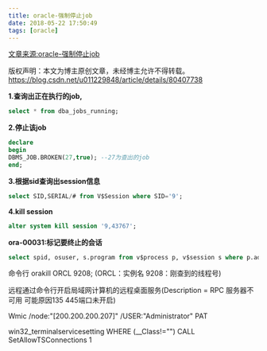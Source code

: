 ```yaml
---
title: oracle-强制停止job
date: 2018-05-22 17:50:49
tags: [oracle]
---
```

[文章来源:oracle-强制停止job](http://blog.csdn.net/u011229848/article/details/80407738)


版权声明：本文为博主原创文章，未经博主允许不得转载。 https://blog.csdn.net/u011229848/article/details/80407738

**1.查询出正在执行的job,**
```sql
select * from dba_jobs_running;
```


**2.停止该job**
```sql
declare
begin
DBMS_JOB.BROKEN(27,true); --27为查出的job
end;
```
**3.根据sid查询出session信息**
```sql
select SID,SERIAL/# from V$Session where SID='9';
```
**4.kill session**
```sql
alter system kill session '9,43767';
```
**ora-00031:标记要终止的会话**
```sql
select spid, osuser, s.program from v$process p, v$session s where p.addr=s.paddr and s.sid = 9;
```
命令行 orakill ORCL 9208; (ORCL：实例名 9208：刚查到的线程号)

远程通过命令行开启局域网计算机的远程桌面服务(Description = RPC 服务器不可用 可能原因135 445端口未开启)

Wmic /node:"[200.200.200.207]" /USER:"Administrator" PAT

win32_terminalservicesetting WHERE (__Class!="") CALL SetAllowTSConnections 1